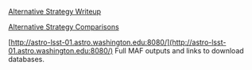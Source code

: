 [Alternative Strategy Writeup](alternate-strategies.pdf)

[Alternative Strategy Comparisons](comparisons/AlternateStrategiesComparison.md)

[http://astro-lsst-01.astro.washington.edu:8080/](http://astro-lsst-01.astro.washington.edu:8080/) Full MAF outputs and links to download databases.
